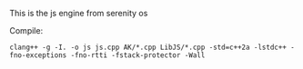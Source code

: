 This is the js engine from serenity os

Compile:

`clang++ -g -I. -o js js.cpp AK/*.cpp LibJS/*.cpp -std=c++2a -lstdc++ -fno-exceptions -fno-rtti -fstack-protector -Wall`


